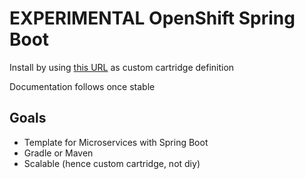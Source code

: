 # EXPERIMENTAL OpenShift Spring Boot

Install by using [this URL](https://raw.githubusercontent.com/cedricziel/openshift-cartridge-springboot/master/metadata/manifest.yml) as custom cartridge definition

Documentation follows once stable

## Goals

* Template for Microservices with Spring Boot
* Gradle or Maven
* Scalable (hence custom cartridge, not diy)
